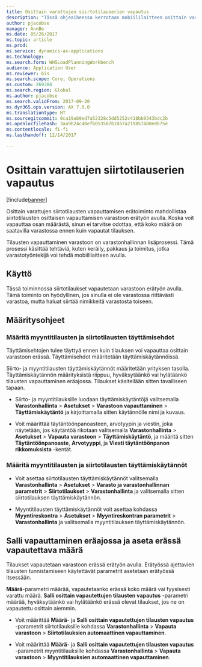 ```yaml
---
title: Osittain varattujen siirtotilauserien vapautus
description: "Tässä ohjeaiheessa kerrotaan mobiililaitteen osittain varattujen siirtotilauksen vapautuksen erätoiminnon määrittämisestä ja käyttämisestä."
author: pjacobse
manager: AnnBe
ms.date: 05/26/2017
ms.topic: article
ms.prod: 
ms.service: dynamics-ax-applications
ms.technology: 
ms.search.form: WHSLoadPlanningWorkbench
audience: Application User
ms.reviewer: bis
ms.search.scope: Core, Operations
ms.custom: 269384
ms.search.region: Global
ms.author: pjacobse
ms.search.validFrom: 2017-09-20
ms.dyn365.ops.version: AX 7.0.0
ms.translationtype: HT
ms.sourcegitcommit: 0ca19ab9ed7a52328c5dd5252c418bb9343bdc2b
ms.openlocfilehash: 3aa9b24c40efb053507b10a7a219857480e0b75e
ms.contentlocale: fi-fi
ms.lasthandoff: 12/14/2017

---
```


# <a name="batch-release-of-partially-reserved-transfer-orders"></a>Osittain varattujen siirtotilauserien vapautus

[!include[banner](../includes/banner.md)]

Osittain varattujen siirtotilausten vapauttamisen erätoiminto mahdollistaa siirtotilausten osittaisen vapauttamisen varastoon erätyön avulla.
Koska voit vapauttaa osan määrästä, sinun ei tarvitse odottaa, että koko määrä on saatavilla varastossa ennen kuin vapautat tilauksen.

Tilausten vapauttaminen varastoon on varastonhallinnan lisäprosessi. Tämä prosessi käsittää tehtäviä, kuten keräily, pakkaus ja toimitus, jotka varastotyöntekijä voi tehdä mobiililaitteen avulla.

## <a name="where-it-applies"></a>Käyttö

Tässä toiminnossa siirtotilaukset vapautetaan varastoon erätyön avulla. Tämä toiminto on hyödyllinen, jos sinulla ei ole varastossa riittävästi varastoa, mutta haluat siirtää nimikkeitä varastosta toiseen.

## <a name="how-it-is-set-up"></a>Määritysohjeet

### <a name="specify-fulfillment-criteria-for-transfer-orders-and-sales-orders"></a>Määritä myyntitilausten ja siirtotilausten täyttämisehdot

Täyttämisehtojen tulee täyttyä ennen kuin tilauksen voi vapauttaa osittain varastoon erässä. Täyttämisehdot määritetään täyttämiskäytännöissä.

Siirto- ja myyntitilausten täyttämiskäytännöt määritetään yrityksen tasolla. Täyttämiskäytännön määrityksistä riippuu, hyväksytäänkö vai hylätäänkö tilausten vapauttaminen eräajossa. Tilaukset käsitellään sitten tavalliseen tapaan.

-   Siirto- ja myyntitilauksille luodaan täyttämiskäytäntöjä valitsemalla **Varastonhallinta** \> **Asetukset** \> **Varastoon vapauttaminen** \> **Täyttämiskäytäntö** ja kirjoittamalla sitten käytännölle nimi ja kuvaus.

-   Voit määrittää täytäntöönpanoasteen, arvotyypin ja viestin, joka näytetään, jos käytäntöä rikotaan valitsemalla **Varastonhallinta** \> **Asetukset** \> **Vapauta varastoon** \> **Täyttämiskäytäntö**, ja määritä sitten **Täytäntöönpanoaste**, **Arvotyyppi**, ja **Viesti täytäntöönpanon rikkomuksista** -kentät.

### <a name="set-the-fulfillment-policies-for-transfer-orders-and-sales-orders"></a>Määritä myyntitilausten ja siirtotilausten täyttämiskäytännöt

-   Voit asettaa siirtotilausten täyttämiskäytännöt valitsemalla **Varastonhallinta** \> **Asetukset** \> **Varasto ja varastonhallinnan parametrit** \> **Siirtotilaukset** \> **Varastonhallinta** ja valitsemalla sitten siirtotilauksen täyttämiskäytännön.

-   Myyntitilausten täyttämiskäytännöt voit asettaa kohdassa **Myyntireskontra** \> **Asetukset** \> **Myyntireskontran parametrit** \> **Varastonhallinta** ja valitsemalla myyntitilauksen täyttämiskäytännön.

## <a name="allow-release-in-a-batch-and-specify-the-quantity-that-should-be-release-in-a-batch"></a>Salli vapauttaminen eräajossa ja aseta erässä vapautettava määrä

Tilaukset vapautetaan varastoon erässä erätyön avulla. Erätyössä ajettavien tilausten tunnistamiseen käytettävät parametrit asetetaan erätyössä itsessään.

**Määrä**-parametri määrää, vapautetaanko erässä koko määrä vai fyysisesti varattu määrä. **Salli osittain vapautettujen tilausten vapautus** -parametri määrää, hyväksytäänkö vai hylätäänkö erässä olevat tilaukset, jos ne on vapautettu osittain aiemmin.

-   Voit määrittää **Määrä**- ja **Salli osittain vapautettujen tilausten vapautus** -parametrit siirtotilauksille kohdassa **Varastonhallinta** \> **Vapauta varastoon** \> **Siirtotilauksien automaattinen vapauttaminen**.

-   Voit määrittää **Määrä**- ja **Salli osittain vapautettujen tilausten vapautus** -parametrit myyntitilauksille kohdassa **Varastonhallinta** \> **Vapauta varastoon** \> **Myyntitilauksien automaattinen vapauttaminen**.

